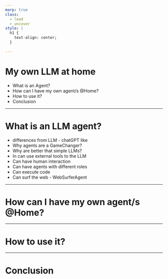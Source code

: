 ```yaml
---
marp: true
class: 
  - lead
  - uncover 
style: |
  h1 {
    text-align: center;
  }
  
---
```


# My own LLM at home

- What is an Agent?
- How can I have my own agent/s @Home?
- How to use it?
- Conclusion

---
# What is an LLM agent?

- differences from LLM - chatGPT like
- Why agents are a GameChanger?
- Why are better that simple LLMs?
- In can use external tools to the LLM
- Can have human interaction
- Can have agents with different roles
- Can execute code
- Can surf the web - WebSurferAgent

---

# How can I have my own agent/s @Home?

---

# How to use it?

---

# Conclusion


